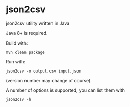 # json2csv
json2csv utility written in Java

Java 8+ is required.

Build with:

    mvn clean package

Run with:

    json2csv -o output.csv input.json

(version number may change of course).

A number of options is supported, you can list them with

    json2csv -h
